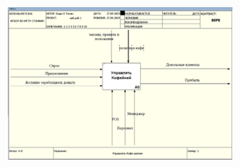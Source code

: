 ![Отчет о лабораторных работах](https://raw.githubusercontent.com/tosin1307/Tosin1307.github.io/master/IDEF0%20.PNG)
